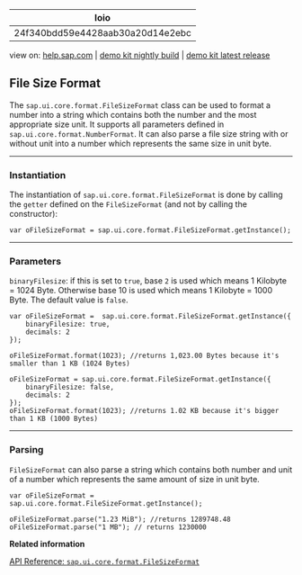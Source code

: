 | loio |
| -----|
| 24f340bdd59e4428aab30a20d14e2ebc |

<div id="loio">

view on: [help.sap.com](https://help.sap.com/viewer/DRAFT/3237636b137e43519a20ad5513c49ccb/latest/en-US/24f340bdd59e4428aab30a20d14e2ebc.html) | [demo kit nightly build](https://openui5nightly.hana.ondemand.com/#/topic/24f340bdd59e4428aab30a20d14e2ebc) | [demo kit latest release](https://openui5.hana.ondemand.com/#/topic/24f340bdd59e4428aab30a20d14e2ebc)</div>
<!-- loio24f340bdd59e4428aab30a20d14e2ebc -->

## File Size Format

The `sap.ui.core.format.FileSizeFormat` class can be used to format a number into a string which contains both the number and the most appropriate size unit. It supports all parameters defined in `sap.ui.core.format.NumberFormat`. It can also parse a file size string with or without unit into a number which represents the same size in unit byte.

***

### Instantiation

The instantiation of `sap.ui.core.format.FileSizeFormat` is done by calling the `getter` defined on the `FileSizeFormat` \(and not by calling the constructor\):

```lang-js
var oFileSizeFormat = sap.ui.core.format.FileSizeFormat.getInstance();
```

***

### Parameters

`binaryFilesize`: if this is set to `true`, base `2` is used which means 1 Kilobyte = 1024 Byte. Otherwise base 10 is used which means 1 Kilobyte = 1000 Byte. The default value is `false`.

```lang-js
var oFileSizeFormat =  sap.ui.core.format.FileSizeFormat.getInstance({
    binaryFilesize: true,
    decimals: 2
});
 
oFileSizeFormat.format(1023); //returns 1,023.00 Bytes because it's smaller than 1 KB (1024 Bytes)
 
oFileSizeFormat = sap.ui.core.format.FileSizeFormat.getInstance({
    binaryFilesize: false,
    decimals: 2
});
oFileSizeFormat.format(1023); //returns 1.02 KB because it's bigger than 1 KB (1000 Bytes)
```

***

### Parsing

`FileSizeFormat` can also parse a string which contains both number and unit of a number which represents the same amount of size in unit byte.

```lang-js
var oFileSizeFormat =  sap.ui.core.format.FileSizeFormat.getInstance();
 
oFileSizeFormat.parse("1.23 MiB"); //returns 1289748.48
oFileSizeFormat.parse("1 MB"); // returns 1230000
```

**Related information**  


[API Reference: `sap.ui.core.format.FileSizeFormat`](https://openui5.hana.ondemand.com/#docs/api/symbols/sap.ui.core.format.FileSizeFormat.html)

